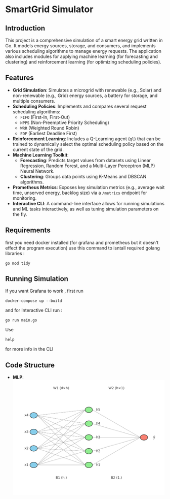 # SmartGrid Simulator
## Introduction
This project is a comprehensive simulation of a smart energy grid written in Go. It models energy sources, storage, and consumers, and implements various scheduling algorithms to manage energy requests. The application also includes modules for applying machine learning (for forecasting and clustering) and reinforcement learning (for optimizing scheduling policies).

## Features

-   **Grid Simulation**: Simulates a microgrid with renewable (e.g., Solar) and non-renewable (e.g., Grid) energy sources, a battery for storage, and multiple consumers.
-   **Scheduling Policies**: Implements and compares several request scheduling algorithms:
    -   `FIFO` (First-In, First-Out)
    -   `NPPS` (Non-Preemptive Priority Scheduling)
    -   `WRR` (Weighted Round Robin)
    -   `EDF` (Earliest Deadline First)
-   **Reinforcement Learning**: Includes a Q-Learning agent (`ql`) that can be trained to dynamically select the optimal scheduling policy based on the current state of the grid.
-   **Machine Learning Toolkit**:
    -   **Forecasting**: Predicts target values from datasets using Linear Regression, Random Forest, and a Multi-Layer Perceptron (MLP) Neural Network.
    -   **Clustering**: Groups data points using K-Means and DBSCAN algorithms.
-   **Prometheus Metrics**: Exposes key simulation metrics (e.g., average wait time, unserved energy, backlog size) via a `/metrics` endpoint for monitoring.
-   **Interactive CLI**: A command-line interface allows for running simulations and ML tasks interactively, as well as tuning simulation parameters on the fly.

## Requirements
first you need docker installed (for grafana and prometheus but it doesn't effect the program execution)
use this command to isntall required golang libraries : 
```
go mod tidy
```
## Running Simulation
If you want Grafana to work , first run 
```
docker-compose up --build
```
and for Interactive CLI run :
```
go run main.go
```
Use 
```
help 
```
for more info in the CLI


## Code Structure

- **MLP**: 
![Alt text](./mlp.png)